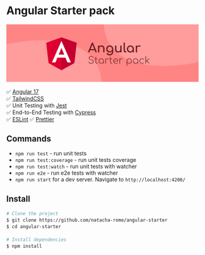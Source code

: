 # Angular Starter pack

![logo](src/assets/images/angular-starter-pack.png)



✅ [Angular 17](https://angular.io/)  
✅ [TailwindCSS](https://tailwindcss.com/)  
✅ Unit Testing with [Jest](https://jestjs.io/)  
✅ End-to-End Testing with [Cypress](https://www.cypress.io/)  
✅ [ESLint](https://eslint.org/)
✅ [Prettier](https://prettier.io/)

## Commands

- `npm run test` - run unit tests
- `npm run test:coverage`  - run unit tests coverage
- `npm run test:watch` - run unit tests with watcher
- `npm run e2e` - run e2e tests with watcher
- `npm run start` for a dev server. Navigate to `http://localhost:4200/`

## Install 

```bash
# Clone the project
$ git clone https://github.com/natacha-rome/angular-starter
$ cd angular-starter

# Install dependencies
$ npm install
```

